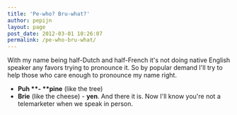 ```yaml
---
title: 'Pe-who? Bru-what?'
author: pepijn
layout: page
post_date: 2012-03-01 10:26:07
permalink: /pe-who-bru-what/
---
```

With my name being half-Dutch and half-French it's not doing native English speaker any favors trying to pronounce it. So by popular demand I'll try to help those who care enough to pronounce my name right.  
* **Puh \*\*- \*\*pine** (like the tree)  
* **Brie** (like the cheese) - **yen**. And there it is. Now I'll know you're not a telemarketer when we speak in person.  
